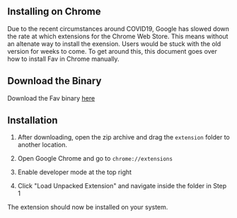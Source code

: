 ## Installing on Chrome

Due to the recent circumstances around COVID19, Google has slowed down the rate at which extensions for the Chrome Web Store. This means without an altenate way to install the exension. Users would be stuck with the old version for weeks to come. To get around this, this document goes over how to install Fav in Chrome manually.

## Download the Binary

Download the Fav binary [here](#)


## Installation

1. After downloading, open the zip archive and drag the `extension` folder to another location.

2. Open Google Chrome and go to `chrome://extensions`

3. Enable developer mode at the top right

4. Click "Load Unpacked Extension" and navigate inside the folder in Step 1


The extension should now be installed on your system.